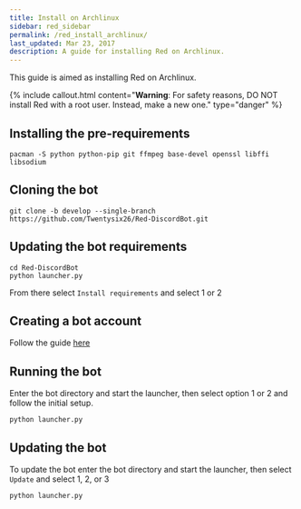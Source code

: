 ```yaml
---
title: Install on Archlinux
sidebar: red_sidebar
permalink: /red_install_archlinux/
last_updated: Mar 23, 2017
description: A guide for installing Red on Archlinux.
---
```


This guide is aimed as installing Red on Archlinux.

{% include callout.html content="**Warning**: For safety reasons, DO NOT install Red with a root user. Instead, make a new one." type="danger" %}

## Installing the pre-requirements

```
pacman -S python python-pip git ffmpeg base-devel openssl libffi libsodium
```

## Cloning the bot

```
git clone -b develop --single-branch https://github.com/Twentysix26/Red-DiscordBot.git
```

## Updating the bot requirements

```
cd Red-DiscordBot
python launcher.py
```
From there select ``Install requirements`` and select 1 or 2

## Creating a bot account

Follow the guide [here](/Red-Docs/red_guide_bot_accounts/#creating-a-new-bot-account)

## Running the bot

Enter the bot directory and start the launcher, then select option 1 or 2 and follow the initial setup.
```
python launcher.py
```

## Updating the bot

To update the bot enter the bot directory and start the launcher,  then select ``Update`` and select 1, 2, or 3
```
python launcher.py
```